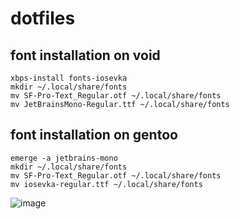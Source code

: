 # dotfiles

## font installation on void

```
xbps-install fonts-iosevka
mkdir ~/.local/share/fonts
mv SF-Pro-Text_Regular.otf ~/.local/share/fonts
mv JetBrainsMono-Regular.ttf ~/.local/share/fonts
```

## font installation on gentoo
```
emerge -a jetbrains-mono
mkdir ~/.local/share/fonts
mv SF-Pro-Text_Regular.otf ~/.local/share/fonts
mv iosevka-regular.ttf ~/.local/share/fonts
```
![image](https://user-images.githubusercontent.com/84999468/176069951-8a6b8535-7c34-463f-a14b-ca55920be46f.png)
